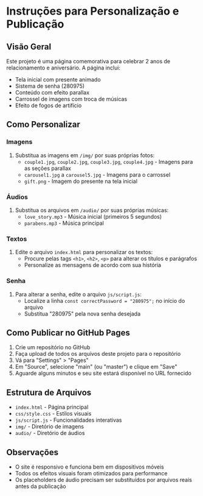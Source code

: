 # Instruções para Personalização e Publicação

## Visão Geral
Este projeto é uma página comemorativa para celebrar 2 anos de relacionamento e aniversário. A página inclui:
- Tela inicial com presente animado
- Sistema de senha (280975)
- Conteúdo com efeito parallax
- Carrossel de imagens com troca de músicas
- Efeito de fogos de artifício

## Como Personalizar

### Imagens
1. Substitua as imagens em `/img/` por suas próprias fotos:
   - `couple1.jpg`, `couple2.jpg`, `couple3.jpg`, `couple4.jpg` - Imagens para as seções parallax
   - `carousel1.jpg` a `carousel5.jpg` - Imagens para o carrossel
   - `gift.png` - Imagem do presente na tela inicial

### Áudios
1. Substitua os arquivos em `/audio/` por suas próprias músicas:
   - `love_story.mp3` - Música inicial (primeiros 5 segundos)
   - `parabens.mp3` - Música principal

### Textos
1. Edite o arquivo `index.html` para personalizar os textos:
   - Procure pelas tags `<h1>`, `<h2>`, `<p>` para alterar os títulos e parágrafos
   - Personalize as mensagens de acordo com sua história

### Senha
1. Para alterar a senha, edite o arquivo `js/script.js`:
   - Localize a linha `const correctPassword = "280975";` no início do arquivo
   - Substitua "280975" pela nova senha desejada

## Como Publicar no GitHub Pages

1. Crie um repositório no GitHub
2. Faça upload de todos os arquivos deste projeto para o repositório
3. Vá para "Settings" > "Pages"
4. Em "Source", selecione "main" (ou "master") e clique em "Save"
5. Aguarde alguns minutos e seu site estará disponível no URL fornecido

## Estrutura de Arquivos
- `index.html` - Página principal
- `css/style.css` - Estilos visuais
- `js/script.js` - Funcionalidades interativas
- `img/` - Diretório de imagens
- `audio/` - Diretório de áudios

## Observações
- O site é responsivo e funciona bem em dispositivos móveis
- Todos os efeitos visuais foram otimizados para performance
- Os placeholders de áudio precisam ser substituídos por arquivos reais antes da publicação
